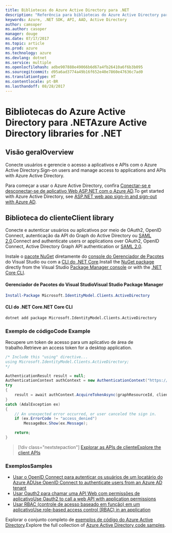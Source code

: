 ```yaml
---
title: Bibliotecas do Azure Active Directory para .NET
description: "Referência para bibliotecas do Azure Active Directory para .NET"
keywords: Azure, .NET SDK, API, AAD, Active Directory
author: camsoper
ms.author: casoper
manager: douge
ms.date: 07/17/2017
ms.topic: article
ms.prod: azure
ms.technology: azure
ms.devlang: dotnet
ms.service: multiple
ms.openlocfilehash: adbe907888e49066b6d67a4fb26410a6f6b3b095
ms.sourcegitcommit: d95a6ad3774a49b16f652e40e7860e47636c7ad0
ms.translationtype: HT
ms.contentlocale: pt-BR
ms.lasthandoff: 08/28/2017
---
```

# <a name="azure-active-directory-libraries-for-net"></a><span data-ttu-id="1a22c-104">Bibliotecas do Azure Active Directory para .NET</span><span class="sxs-lookup"><span data-stu-id="1a22c-104">Azure Active Directory libraries for .NET</span></span>

## <a name="overview"></a><span data-ttu-id="1a22c-105">Visão geral</span><span class="sxs-lookup"><span data-stu-id="1a22c-105">Overview</span></span>

<span data-ttu-id="1a22c-106">Conecte usuários e gerencie o acesso a aplicativos e APIs com o Azure Active Directory.</span><span class="sxs-lookup"><span data-stu-id="1a22c-106">Sign-on users and manage access to applications and APIs with Azure Active Directory.</span></span>

<span data-ttu-id="1a22c-107">Para começar a usar o Azure Active Directory, confira [Conectar-se e desconectar-se de aplicativo Web ASP.NET com o Azure AD](https://docs.microsoft.com/en-us/azure/active-directory/develop/active-directory-devquickstarts-webapp-dotnet).</span><span class="sxs-lookup"><span data-stu-id="1a22c-107">To get started with Azure Active Directory, see [ASP.NET web app sign-in and sign-out with Azure AD](https://docs.microsoft.com/en-us/azure/active-directory/develop/active-directory-devquickstarts-webapp-dotnet).</span></span>

## <a name="client-library"></a><span data-ttu-id="1a22c-108">Biblioteca do cliente</span><span class="sxs-lookup"><span data-stu-id="1a22c-108">Client library</span></span>

<span data-ttu-id="1a22c-109">Conecte e autenticar usuários ou aplicativos por meio de OAuth2, OpenID Connect, autenticação da API do Graph do Active Directory ou [SAML 2.0](https://docs.microsoft.com/azure/active-directory/develop/active-directory-saml-protocol-reference).</span><span class="sxs-lookup"><span data-stu-id="1a22c-109">Connect and authenticate users or applications over OAuth2, OpenID Connect, Active Directory Graph API authentication or [SAML 2.0](https://docs.microsoft.com/azure/active-directory/develop/active-directory-saml-protocol-reference).</span></span>

<span data-ttu-id="1a22c-110">Instale o [pacote NuGet](https://www.nuget.org/packages/Microsoft.Azure.Management.AppService.Fluent) diretamente do [console do Gerenciador de Pacotes][PackageManager] do Visual Studio ou com a [CLI do .NET Core][DotNetCLI].</span><span class="sxs-lookup"><span data-stu-id="1a22c-110">Install the [NuGet package](https://www.nuget.org/packages/Microsoft.Azure.Management.AppService.Fluent) directly from the Visual Studio [Package Manager console][PackageManager] or with the [.NET Core CLI][DotNetCLI].</span></span>

#### <a name="visual-studio-package-manager"></a><span data-ttu-id="1a22c-111">Gerenciador de Pacotes do Visual Studio</span><span class="sxs-lookup"><span data-stu-id="1a22c-111">Visual Studio Package Manager</span></span>

```powershell
Install-Package Microsoft.IdentityModel.Clients.ActiveDirectory
```

#### <a name="net-core-cli"></a><span data-ttu-id="1a22c-112">CLI do .NET Core</span><span class="sxs-lookup"><span data-stu-id="1a22c-112">.NET Core CLI</span></span>

```bash
dotnet add package Microsoft.IdentityModel.Clients.ActiveDirectory
```

### <a name="code-example"></a><span data-ttu-id="1a22c-113">Exemplo de código</span><span class="sxs-lookup"><span data-stu-id="1a22c-113">Code Example</span></span>

<span data-ttu-id="1a22c-114">Recupere um token de acesso para um aplicativo de área de trabalho.</span><span class="sxs-lookup"><span data-stu-id="1a22c-114">Retrieve an access token for a desktop application.</span></span>

```csharp
/* Include this "using" directive...
using Microsoft.IdentityModel.Clients.ActiveDirectory;
*/

AuthenticationResult result = null;
AuthenticationContext authContext = new AuthenticationContext("https://someauthority.com");
try
{
    result = await authContext.AcquireTokenAsync(graphResourceId, clientId, redirectUri, new PlatformParameters(PromptBehavior.Auto));
}
catch (AdalException ex)
{
    // An unexpected error occurred, or user canceled the sign in.
    if (ex.ErrorCode != "access_denied")
        MessageBox.Show(ex.Message);

    return;
}
```

> [!div class="nextstepaction"]
> [<span data-ttu-id="1a22c-115">Explorar as APIs de cliente</span><span class="sxs-lookup"><span data-stu-id="1a22c-115">Explore the client APIs</span></span>](/dotnet/api/overview/azure/activedirectory/client)

### <a name="samples"></a><span data-ttu-id="1a22c-116">Exemplos</span><span class="sxs-lookup"><span data-stu-id="1a22c-116">Samples</span></span>

* [<span data-ttu-id="1a22c-117">Usar o OpenID Connect para autenticar os usuários de um locatário do Azure AD</span><span class="sxs-lookup"><span data-stu-id="1a22c-117">Use OpenID Connect to authenticate users from an Azure AD tenant</span></span>](https://github.com/Azure-Samples/active-directory-dotnet-webapp-openidconnect)
* [<span data-ttu-id="1a22c-118">Usar Oauth2 para chamar uma API Web com permissões de aplicativo</span><span class="sxs-lookup"><span data-stu-id="1a22c-118">Use Oauth2 to call a web API with application permissions</span></span>](https://github.com/Azure-Samples/active-directory-dotnet-webapp-webapi-oauth2-appidentity)
* [<span data-ttu-id="1a22c-119">Usar RBAC (controle de acesso baseado em função) em um aplicativo</span><span class="sxs-lookup"><span data-stu-id="1a22c-119">Use role-based access control (RBAC) in an application</span></span>](https://github.com/Azure-Samples/active-directory-dotnet-webapp-roleclaims)

<span data-ttu-id="1a22c-120">Explorar o conjunto completo de [exemplos de código do Azure Active Directory](https://docs.microsoft.com/en-us/azure/active-directory/develop/active-directory-code-samples).</span><span class="sxs-lookup"><span data-stu-id="1a22c-120">Explore the full collection of [Azure Active Directory code samples](https://docs.microsoft.com/en-us/azure/active-directory/develop/active-directory-code-samples).</span></span>

[PackageManager]: https://docs.microsoft.com/nuget/tools/package-manager-console
[DotNetCLI]: https://docs.microsoft.com/en-us/dotnet/core/tools/dotnet-add-package
